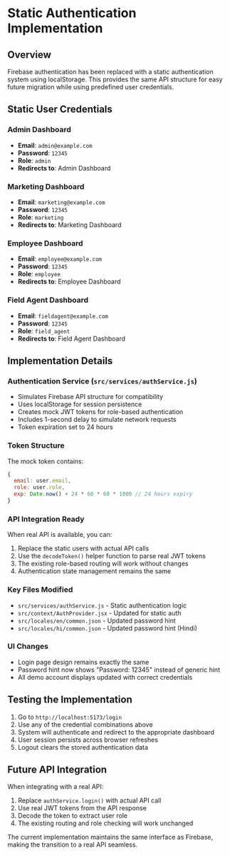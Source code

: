 # Static Authentication Implementation

## Overview

Firebase authentication has been replaced with a static authentication system using localStorage. This provides the same API structure for easy future migration while using predefined user credentials.

## Static User Credentials

### Admin Dashboard

- **Email**: `admin@example.com`
- **Password**: `12345`
- **Role**: `admin`
- **Redirects to**: Admin Dashboard

### Marketing Dashboard

- **Email**: `marketing@example.com`
- **Password**: `12345`
- **Role**: `marketing`
- **Redirects to**: Marketing Dashboard

### Employee Dashboard

- **Email**: `employee@example.com`
- **Password**: `12345`
- **Role**: `employee`
- **Redirects to**: Employee Dashboard

### Field Agent Dashboard

- **Email**: `fieldagent@example.com`
- **Password**: `12345`
- **Role**: `field_agent`
- **Redirects to**: Field Agent Dashboard

## Implementation Details

### Authentication Service (`src/services/authService.js`)

- Simulates Firebase API structure for compatibility
- Uses localStorage for session persistence
- Creates mock JWT tokens for role-based authentication
- Includes 1-second delay to simulate network requests
- Token expiration set to 24 hours

### Token Structure

The mock token contains:

```javascript
{
  email: user.email,
  role: user.role,
  exp: Date.now() + 24 * 60 * 60 * 1000 // 24 hours expiry
}
```

### API Integration Ready

When real API is available, you can:

1. Replace the static users with actual API calls
2. Use the `decodeToken()` helper function to parse real JWT tokens
3. The existing role-based routing will work without changes
4. Authentication state management remains the same

### Key Files Modified

- `src/services/authService.js` - Static authentication logic
- `src/context/AuthProvider.jsx` - Updated for static auth
- `src/locales/en/common.json` - Updated password hint
- `src/locales/hi/common.json` - Updated password hint (Hindi)

### UI Changes

- Login page design remains exactly the same
- Password hint now shows "Password: 12345" instead of generic hint
- All demo account displays updated with correct credentials

## Testing the Implementation

1. Go to `http://localhost:5173/login`
2. Use any of the credential combinations above
3. System will authenticate and redirect to the appropriate dashboard
4. User session persists across browser refreshes
5. Logout clears the stored authentication data

## Future API Integration

When integrating with a real API:

1. Replace `authService.login()` with actual API call
2. Use real JWT tokens from the API response
3. Decode the token to extract user role
4. The existing routing and role checking will work unchanged

The current implementation maintains the same interface as Firebase, making the transition to a real API seamless.
